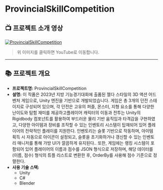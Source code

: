 # ProvincialSkillCompetition

## 📺 프로젝트 소개 영상
[![ProvincialSkillCompetition](https://img.youtube.com/vi/qtoLyM6I8Og/0.jpg)](https://youtu.be/qtoLyM6I8Og)

> 위 이미지를 클릭하면 YouTube로 이동합니다.

---

## 📚 프로젝트 개요
- **프로젝트명:** ProvincialSkillCompetition
- **설명:** 이 작품은 2023년 지방 기능경기대회에 출품된 젤다 스타일의 3D 액션 어드벤처 게임으로, Unity 엔진을 기반으로 개발되었습니다. 게임은 총 3개의 던전 스테이지로 구성되어 있으며, 각 던전은 고유의 퍼즐, 몬스터, 지형 요소를 통해 다양한 난이도와 탐험 재미를 제공하고플레이어 캐릭터의 이동과 전투는 Unity의 Rigidbody 컴포넌트를 활용하여 부드러운 물리 기반 움직임과 타격감을 구현하였고, 다양한 아이템과 장비를 조작할 수 있는 인벤토리 시스템이 탑재되어 있어 플레이어의 전략적인 플레이를 지원한다. 인벤토리는 슬롯 기반으로 작동하며, 아이템 획득 시 자동으로 아이콘이 설정되고, 슬롯을 초기화하거나 갱신할 수 있는 인벤토리 매니저를 통해 가방 UI가 깔끔하게 유지된다.. 또한, 게임에는 랭킹 시스템이 포함되어 있어 플레이어의 이름과 점수를 JSON 형식으로 저장하며, 해당 데이터를 (이름, 점수) 형식의 튜플 리스트로 변환한 후, OrderBy를 사용해 점수 기준으로 정렬한다.
- **사용 기술 스택:** 
  - Unity
  - C#
  - Blender
